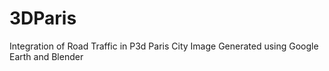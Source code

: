 # 3DParis

Integration of Road Traffic in P3d Paris City Image Generated using Google Earth and Blender
